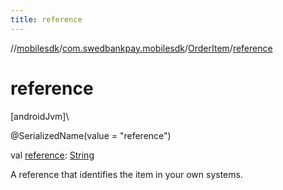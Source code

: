```yaml
---
title: reference
---
```

//[mobilesdk](../../../index.html)/[com.swedbankpay.mobilesdk](../index.html)/[OrderItem](index.html)/[reference](reference.html)



# reference



[androidJvm]\




@SerializedName(value = "reference")



val [reference](reference.html): [String](https://kotlinlang.org/api/latest/jvm/stdlib/kotlin/-string/index.html)



A reference that identifies the item in your own systems.




